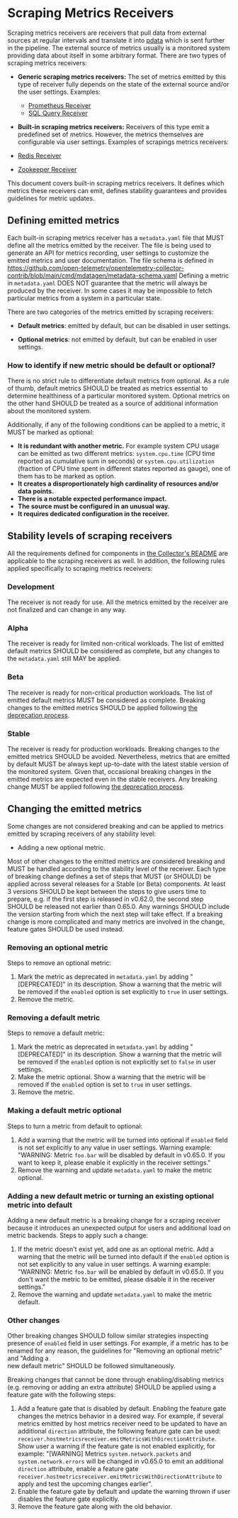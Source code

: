 # Scraping Metrics Receivers

Scraping metrics receivers are receivers that pull data from external sources at regular intervals and translate it
into [pdata](../pdata/README.md) which is sent further in the pipeline. The external source of metrics usually is a
monitored system providing data about itself in some arbitrary format. There are two types of scraping metrics
receivers:

- **Generic scraping metrics receivers:** The set of metrics emitted by this type of receiver fully depends on the 
  state of the external source and/or the user settings. Examples:
  - [Prometheus Receiver](https://github.com/open-telemetry/opentelemetry-collector-contrib/tree/main/receiver/prometheusreceiver)
  - [SQL Query Receiver](https://github.com/open-telemetry/opentelemetry-collector-contrib/tree/main/receiver/sqlqueryreceiver)

- **Built-in scraping metrics receivers:** Receivers of this type emit a predefined set of metrics. However, the 
  metrics themselves are configurable via user settings. Examples of scrapings metrics receivers:

- [Redis Receiver](https://github.com/open-telemetry/opentelemetry-collector-contrib/tree/main/receiver/redisreceiver)
- [Zookeeper Receiver](https://github.com/open-telemetry/opentelemetry-collector-contrib/tree/main/receiver/zookeeperreceiver)

This document covers built-in scraping metrics receivers. It defines which metrics these receivers can emit, 
defines stability guarantees and provides guidelines for metric updates.

## Defining emitted metrics 

Each built-in scraping metrics receiver has a `metadata.yaml` file that MUST define all the metrics emitted by the 
receiver. The file is being used to generate an API for metrics recording, user settings to customize the emitted 
metrics and user documentation. The file schema is defined in 
https://github.com/open-telemetry/opentelemetry-collector-contrib/blob/main/cmd/mdatagen/metadata-schema.yaml
Defining a metric in `metadata.yaml` DOES NOT guarantee that the metric will always be produced by the receiver. In
some cases it may be impossible to fetch particular metrics from a system in a particular state.

There are two categories of the metrics emitted by scraping receivers:

- **Default metrics**: emitted by default, but can be disabled in user settings.

- **Optional metrics**: not emitted by default, but can be enabled in user settings.

### How to identify if new metric should be default or optional?

There is no strict rule to differentiate default metrics from optional. As a rule of thumb, default metrics SHOULD be 
treated as metrics essential to determine healthiness of a particular monitored system. Optional metrics on the 
other hand SHOULD be treated as a source of additional information about the monitored system. 

Additionally, if any of the following conditions can be applied to a metric, it MUST be marked as optional:

- **It is redundant with another metric.** For example system CPU usage can be emitted as two different metrics:
  `system.cpu.time` (CPU time reported as cumulative sum in seconds) or `system.cpu.utilization` (fraction of CPU 
  time spent in different states reported as gauge), one of them has to be marked as option.
- **It creates a disproportionately high cardinality of resources and/or data points.**
- **There is a notable expected performance impact.**
- **The source must be configured in an unusual way.**
- **It requires dedicated configuration in the receiver.**

## Stability levels of scraping receivers

All the requirements defined for components in [the Collector's README](../README.md#stability-levels) are
applicable to the scraping receivers as well. In addition, the following rules applied specifically to scraping
metrics receivers:

### Development

The receiver is not ready for use. All the metrics emitted by the receiver are not finalized and can change in any way.

### Alpha

The receiver is ready for limited non-critical workloads. The list of emitted default metrics SHOULD be 
considered as complete, but any changes to the `metadata.yaml` still MAY be applied.

### Beta

The receiver is ready for non-critical production workloads. The list of emitted default metrics MUST be
considered as complete. Breaking changes to the emitted metrics SHOULD be applied following [the deprecation 
process](#changing-the-emitted-metrics).

### Stable

The receiver is ready for production workloads. Breaking changes to the emitted metrics SHOULD be avoided.
Nevertheless, metrics that are emitted by default MUST be always kept up-to-date with the latest stable version of the 
monitored system. Given that, occasional breaking changes in the emitted metrics are expected even in the stable 
receivers. Any breaking change MUST be applied following [the deprecation process](#changing-the-emitted-metrics).

## Changing the emitted metrics

Some changes are not considered breaking and can be applied to metrics emitted by scraping receivers of any 
stability level:

- Adding a new optional metric.

Most of other changes to the emitted metrics are considered breaking and MUST be handled according to the stability 
level of the receiver. Each type of breaking change defines a set of steps that MUST (or SHOULD) be applied across 
several releases for a Stable (or Beta) components. At least 3 versions SHOULD be kept between the steps to give 
users time to prepare, e.g. if the first step is released in v0.62.0, the second step SHOULD be released not earlier
than 0.65.0. Any warnings SHOULD include the version starting from which the next step will take effect. If a 
breaking change is more complicated and many metrics are involved in the change, feature gates SHOULD be used instead.

### Removing an optional metric

Steps to remove an optional metric:

1. Mark the metric as deprecated in `metadata.yaml` by adding "[DEPRECATED]" in its description. Show a warning that 
   the metric will be removed if the `enabled` option is set explicitly to `true` in user settings. 
2. Remove the metric.

### Removing a default metric

Steps to remove a default metric:

1. Mark the metric as deprecated in `metadata.yaml` by adding "[DEPRECATED]" in its description. Show a warning that
   the metric will be removed if the `enabled` option is not explicitly set to `false` in user settings.
2. Make the metric optional. Show a warning that the metric will be removed if the `enabled` option is set to `true`
   in user settings.
3. Remove the metric.

### Making a default metric optional

Steps to turn a metric from default to optional:

1. Add a warning that the metric will be turned into optional if `enabled` field is not set explicitly to any value in
   user settings. Warning example: "WARNING: Metric `foo.bar` will be disabled by default in v0.65.0. If you want to
   keep it, please enable it explicitly in the receiver settings."
2. Remove the warning and update `metadata.yaml` to make the metric optional.

### Adding a new default metric or turning an existing optional metric into default

Adding a new default metric is a breaking change for a scraping receiver because it introduces an unexpected output
for users and additional load on metric backends. Steps to apply such a change:

1. If the metric doesn't exist yet, add one as an optional metric. Add a warning that the metric will be turned into 
   default if the `enabled` option is not set explicitly to any value in user settings. A warning example: "WARNING: 
   Metric `foo.bar` will be enabled by default in v0.65.0. If you don't want the metric to be emitted, please
   disable it in the receiver settings."
2. Remove the warning and update `metadata.yaml` to make the metric default.

### Other changes

Other breaking changes SHOULD follow similar strategies inspecting presence of `enabled` field in user settings. For
example, if a metric has to be renamed for any reason, the guidelines for "Removing an optional metric" and "Adding a  
new default metric" SHOULD be followed simultaneously.

Breaking changes that cannot be done through enabling/disabling metrics (e.g. removing or adding an extra attribute)
SHOULD be applied using a feature gate with the following steps:

1. Add a feature gate that is disabled by default. Enabling the feature gate changes the metrics behavior in a desired 
   way. For example, if several metrics emitted by host metrics receiver need to be updated to have an additional 
   `direction` attribute, the following feature gate can be used:
  `receiver.hostmetricsreceiver.emitMetricsWithDirectionAttribute`. Show user a warning if the feature gate is not 
   enabled explicitly, for example: "[WARNING] Metrics `system.network.packets` and `system.network.errors` will be 
   changed in v0.65.0 to emit an additional `direction` attribute, enable a feature gate
   `receiver.hostmetricsreceiver.emitMetricsWithDirectionAttribute` to apply and test the upcoming changes earlier".
2. Enable the feature gate by default and update the warning thrown if user disables the feature gate explicitly. 
3. Remove the feature gate along with the old behavior.
